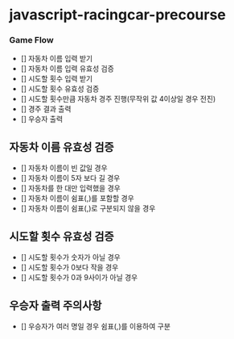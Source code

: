 # javascript-racingcar-precourse

### Game Flow

- [] 자동차 이름 입력 받기
- [] 자동차 이름 입력 유효성 검증
- [] 시도할 횟수 입력 받기
- [] 시도할 횟수 유효성 검증
- [] 시도할 횟수만큼 자동차 경주 진행(무작위 값 4이상일 경우 전진)
- [] 경주 결과 출력
- [] 우승자 출력

## 자동차 이름 유효성 검증

- [] 자동차 이름이 빈 값일 경우
- [] 자동차 이름이 5자 보다 길 경우
- [] 자동차를 한 대만 입력했을 경우
- [] 자동차 이름이 쉼표(,)를 포함할 경우
- [] 자동차 이름이 쉼표(,)로 구분되지 않을 경우

## 시도할 횟수 유효성 검증

- [] 시도할 횟수가 숫자가 아닐 경우
- [] 시도할 횟수가 0보다 작을 경우
- [] 시도할 횟수가 0과 9사이가 아닐 경우

## 우승자 출력 주의사항

- [] 우승자가 여러 명일 경우 쉼표(,)를 이용하여 구분
